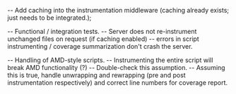 -- Add caching into the instrumentation middleware (caching already exists; just needs to be integrated.);

-- Functional / integration tests.
    -- Server does not re-instrument unchanged files on request (if caching enabled)
    -- errors in script instrumenting / coverage summarization don't crash the server.

-- Handling of AMD-style scripts.
    -- Instrumenting the entire script will break AMD functionality (?)
        -- Double-check this assumption.
        -- Assuming this is true, handle unwrapping and rewrapping (pre and post instrumentation respectively) and correct line numbers for coverage report.
